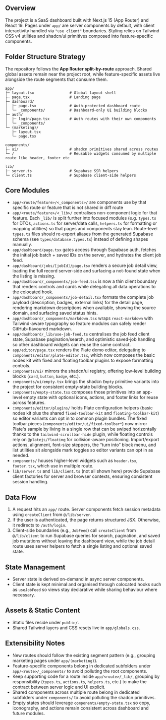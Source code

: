 ## Overview
The project is a SaaS dashboard built with Next.js 15 (App Router) and React 19. Pages under `app/` are server components by default, with client interactivity handled via `"use client"` boundaries. Styling relies on Tailwind CSS v4 utilities and shadcn/ui primitives composed into feature-specific components.

## Folder Structure Strategy
The repository follows the **App Router split-by-route** approach. Shared global assets remain near the project root, while feature-specific assets live alongside the route segments that consume them.

```
app/
├─ layout.tsx                # Global layout shell
├─ page.tsx                  # Landing page
├─ dashboard/
│  ├─ page.tsx               # Auth-protected dashboard route
│  └─ _components/           # Dashboard-only UI building blocks
├─ auth/
│  ├─ login/page.tsx         # Auth routes with their own components
│  └─ _components/
└─ (marketing)/
   ├─ layout.tsx
   └─ page.tsx

components/
├─ ui/                       # shadcn primitives shared across routes
└─ /                         # Reusable widgets consumed by multiple route like header, footer etc

lib/
├─ server.ts                 # Supabase SSR helpers
└─ client.ts                 # Supabase client-side helpers
```

## Core Modules
- `app/<route/feature>/<_components>/` are components use by that specific route or feature that is not shared in diff route
- `app/<route/feature>/<_lib>/` centralises non-component logic for that feature. Each `_lib/` is split further into focused modules (e.g. `types.ts` for DTOs, `actions.ts` for server/data calls, `helpers.ts` for formatting or mapping utilities) so that pages and components stay lean. Route-level `types.ts` files should re-export aliases from the generated Supabase schema (see `types/database.types.ts`) instead of defining shapes manually.
- `app/dashboard/page.tsx` gates access through Supabase auth, fetches the initial job batch + saved IDs on the server, and hydrates the client job feed.
- `app/dashboard/jobs/[jobId]/page.tsx` renders a secure job detail view, loading the full record server-side and surfacing a not-found state when the listing is missing.
- `app/dashboard/_components/job-feed.tsx` is now a thin client boundary that renders controls and cards while delegating all data operations to the colocated hook.
- `app/dashboard/_components/job-detail.tsx` formats the complete job payload (description, badges, external links) for the detail page, rendering markdown descriptions when available, showing the source domain, and surfacing saved status hints.
- `app/dashboard/_components/markdown.tsx` wraps `react-markdown` with Tailwind-aware typography so feature modules can safely render GitHub-flavoured markdown.
- `app/dashboard/_lib/use-job-feed.ts` centralises the job feed client state, Supabase pagination/search, and optimistic saved-job handling so other dashboard widgets can reuse the same contract.
- `app/editor/page.tsx` renders the Plate demo editor, delegating to `components/editor/plate-editor.tsx`, which now composes the basic nodes kit with fixed and floating toolbar plugins to expose formatting controls.
- `components/ui/` mirrors the shadcn/ui registry, offering low-level building blocks (`card`, `button`, `badge`, etc.).
- `components/ui/empty.tsx` brings the shadcn `Empty` primitive variants into the project for consistent empty-state building blocks.
- `components/empty-state.tsx` composes those primitives into an app-level empty state with optional icons, actions, and footer links for reuse across features.
- `components/editor/plugins/` holds Plate configuration helpers (basic nodes kit plus the shared `fixed-toolbar-kit` and `floating-toolbar-kit`) so editor variants can opt in to common plugin bundles. The fixed toolbar pieces (`components/editor/ui/fixed-toolbar*`) now mirror Plate's sample by living in a single row that can be swiped horizontally thanks to the `tailwind-scrollbar-hide` plugin, while floating controls rely on `@platejs/floating` for collision-aware positioning. Import/export actions, alignment, font-size steppers, the “turn into” block menu, and list utilities sit alongside mark toggles so editor variants can opt in as needed.
- `components/` houses higher-level widgets such as `header.tsx`, `footer.tsx`, which use in multiple route.
- `lib/server.ts` and `lib/client.ts` (not all shown here) provide Supabase client factories for server and browser contexts, ensuring consistent session handling.

## Data Flow
1. A request hits an `app/` route. Server components fetch session metadata using `createClient` from `@/lib/server`.
2. If the user is authenticated, the page returns structured JSX. Otherwise, it redirects to `/auth/login`.
3. Client-side boundaries (e.g., `JobFeed`) call `createClient` from `@/lib/client` to run Supabase queries for search, pagination, and saved job mutations without leaving the dashboard view, while the job detail route uses server helpers to fetch a single listing and optional saved state.

## State Management
- Server state is derived on-demand in async server components.
- Client state is kept minimal and organised through colocated hooks such as `useJobFeed` so views stay declarative while sharing behaviour where necessary.

## Assets & Static Content
- Static files reside under `public/`.
- Shared Tailwind layers and CSS resets live in `app/globals.css`.

## Extensibility Notes
- New routes should follow the existing segment pattern (e.g., grouping marketing pages under `app/(marketing)`).
- Feature-specific components belong in dedicated subfolders under `app/<route>/_components/` to avoid polluting the root components.
- Keep supporting code for a route inside `app/<route>/_lib/`, grouping by responsibility (`types.ts`, `actions.ts`, `helpers.ts`, etc.) to make the contract between server logic and UI explicit.
- Shared components across multiple route belong in dedicated subfolders under `components/` to avoid polluting the shadcn primitives.
- Empty states should leverage `components/empty-state.tsx` so copy, iconography, and actions remain consistent across dashboard and future modules.
